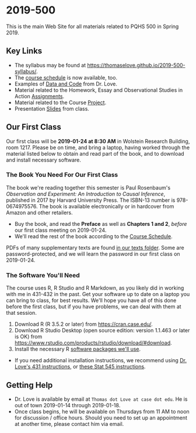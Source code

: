 # 2019-500

This is the main Web Site for all materials related to PQHS 500 in Spring 2019. 

## Key Links

- The syllabus may be found at https://thomaselove.github.io/2019-500-syllabus/.
- The [course schedule](https://github.com/THOMASELOVE/2019-500/blob/master/SCHEDULE.md) is now available, too. 
- Examples of [Data and Code](https://github.com/THOMASELOVE/2019-500/tree/master/data-and-code) from Dr. Love.
- Material related to the Homework, Essay and Observational Studies in Action [Assignments](https://github.com/THOMASELOVE/2019-500/tree/master/assignments).
- Material related to the Course [Project](https://github.com/THOMASELOVE/2019-500/tree/master/projects).
- Presentation [Slides](https://github.com/THOMASELOVE/2019-500/tree/master/slides) from class. 

## Our First Class

Our first class will be **2019-01-24 at 8:30 AM** in Wolstein Research Building, room 1217. Please be on time, and bring a laptop, having worked through the material listed below to obtain and read part of the book, and to download and install necessary software.

### The Book You Need For Our First Class

The book we're reading together this semester is Paul Rosenbaum's *Observation and Experiment: An Introduction to Causal Inference*, published in 2017 by Harvard University Press. The ISBN-13 number is 978-0674975576. The book is available electronically or in hardcover from Amazon and other retailers.

- Buy the book, and read the **Preface** as well as **Chapters 1 and 2**, *before* our first class meeting on 2019-01-24.
- We'll read the rest of the book according to the [Course Schedule](https://github.com/THOMASELOVE/2019-500/blob/master/SCHEDULE.md).

PDFs of many supplementary texts are found [in our texts folder](https://github.com/THOMASELOVE/2019-500/tree/master/texts). Some are password-protected, and we will learn the password in our first class on 2019-01-24.

### The Software You'll Need

The course uses R, R Studio and R Markdown, as you likely did in working with me in 431-432 in the past. Get your software up to date on a laptop you can bring to class, for best results. We'll hope you have all of this done before the first class, but if you have problems, we can deal with them at that session.

1. Download R (R 3.5.2 or later) from https://cran.case.edu/.
2. Download R Studio Desktop (open source edition: version 1.1.463 or later is OK) from https://www.rstudio.com/products/rstudio/download/#download.
3. Install the necessary R [software packages we'll use](https://github.com/THOMASELOVE/2019-500/blob/master/PACKAGES.md).

- If you need additional installation instructions, we recommend using [Dr. Love's 431 instructions](https://github.com/THOMASELOVE/431-2018/tree/master/software), or [these Stat 545 instructions](https://stat545.com/block000_r-rstudio-install.html).

## Getting Help

- Dr. Love is available by email at `Thomas dot Love at case dot edu`. He is out of town 2019-01-14 through 2019-01-18.
- Once class begins, he will be available on Thursdays from 11 AM to noon for discussion / office hours. Should you need to set up an appointment at another time, please contact him via email.
